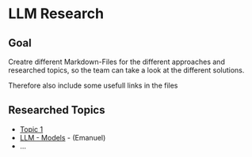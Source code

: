 # LLM Research

## Goal
Creatre different Markdown-Files for the different approaches and researched topics, so the team can take a look at the different solutions.

Therefore also include some usefull links in the files

## Researched Topics

- [Topic 1](/Documentation/LLM-Research/LLM-Research.md)
- [LLM - Models](/Documentation/LLM-Research/LLM-Models.md) - (Emanuel)
- ...